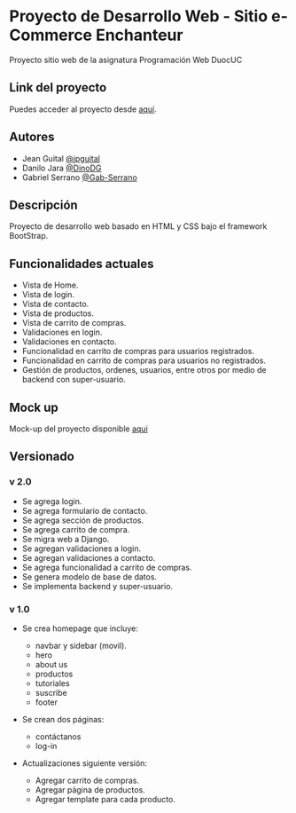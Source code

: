 # Proyecto de Desarrollo Web - Sitio e-Commerce Enchanteur

Proyecto sitio web de la asignatura Programación Web DuocUC

## Link del proyecto

Puedes acceder al proyecto desde [aquí](http://gabserrano.pythonanywhere.com).

## Autores

- Jean Guital [@jpguital](https://github.com/jpguital)
- Danilo Jara [@DinoDG](https://github.com/DinoDG)
- Gabriel Serrano [@Gab-Serrano](https://github.com/Gab-Serrano)

## Descripción

Proyecto de desarrollo web basado en HTML y CSS bajo el framework BootStrap.

## Funcionalidades actuales

- Vista de Home.
- Vista de login.
- Vista de contacto.
- Vista de productos.
- Vista de carrito de compras.
- Validaciones en login.
- Validaciones en contacto.
- Funcionalidad en carrito de compras para usuarios registrados.
- Funcionalidad en carrito de compras para usuarios no registrados.
- Gestión de productos, ordenes, usuarios, entre otros por medio de backend con super-usuario.

## Mock up

Mock-up del proyecto disponible [aqui](https://www.figma.com/file/ESxtuOdkHs8DZT5si91oeh/Sitio-eCommerce?node-id=222%3A457&t=gT7KEhRRzxSrs63O-1)

## Versionado

### v 2.0
- Se agrega login.
- Se agrega formulario de contacto.
- Se agrega sección de productos.
- Se agrega carrito de compra.
- Se migra web a Django.
- Se agregan validaciones a login.
- Se agregan validaciones a contacto.
- Se agrega funcionalidad a carrito de compras.
- Se genera modelo de base de datos.
- Se implementa backend y super-usuario.

### v 1.0

- Se crea homepage que incluye:
    - navbar y sidebar (movil).
    - hero
    - about us
    - productos
    - tutoriales
    - suscribe
    - footer

- Se crean dos páginas:
    - contáctanos
    - log-in

- Actualizaciones siguiente versión:
    - Agregar carrito de compras.
    - Agregar página de productos.
    - Agregar template para cada producto.
